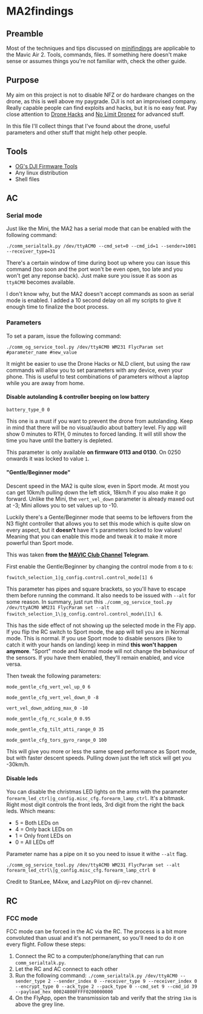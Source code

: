# MA2findings

## Preamble

Most of the techniques and tips discussed on [minifindings](https://github.com/444A49/minifindings) are applicable to the Mavic Air 2. Tools, commands, files. If something here doesn't make sense or assumes things you're not familiar with, check the other guide.

## Purpose

My aim on this project is not to disable NFZ or do hardware changes on the drone, as this is well above my paygrade. DJI is not an improvised company. Really capable people can find exploits and hacks, but it is no easy feat. Pay close attention to [Drone Hacks](https://drone-hacks.com/) and [No Limit Dronez](https://nolimitdronez.com/) for advanced stuff.

In this file I'll collect things that I've found about the drone, useful parameters and other stuff that might help other people. 

## Tools

* [OG's DJI Firmware Tools](https://github.com/o-gs/dji-firmware-tools/)
* Any linux distribution
* Shell files

## AC

### Serial mode

Just like the Mini, the MA2 has a serial mode that can be enabled with the following command:

```./comm_serialtalk.py /dev/ttyACM0 --cmd_set=0 --cmd_id=1 --sender=1001 --receiver_type=31```

There's a certain window of time during boot up where you can issue this command (too soon and the port won't be even open, too late and you won't get any reponse back). Just make sure you issue it as soon as `ttyACM0` becomes available.

I don't know why, but the MA2 doesn't accept commands as soon as serial mode is enabled. I added a 10 second delay on all my scripts to give it enough time to finalize the boot process.

### Parameters

To set a param, issue the following command:

`./comm_og_service_tool.py /dev/ttyACM0 WM231 FlycParam set #parameter_name #new_value`

It might be easier to use the Drone Hacks or NLD client, but using the raw commands will allow you to set parameters with any device, even your phone. This is useful to test combinations of parameters without a laptop while you are away from home.


#### Disable autolanding & controller beeping on low battery

`battery_type_0 0`

This one is a must if you want to prevent the drone from autolanding. Keep in mind that there will be no visual/audio about battery level. Fly app will show 0 minutes to RTH, 0 minutes to forced landing. It will still show the time you have until the battery is depleted.

This parameter is only available **on firmware 0113 and 0130**. On 0250 onwards it was locked to value `1`.

#### "Gentle/Beginner mode"

Descent speed in the MA2 is quite slow, even in Sport mode. At most you can get 10km/h pulling down the left stick, 18km/h if you also make it go forward. Unlike the Mini, the `vert_vel_down` parameter is already maxed out at -3; Mini allows you to set values up to -10.

Luckily there's a Gente/Beginner mode that seems to be leftovers from the N3 flight controller that allows you to set this mode which is quite slow on every aspect, but it **doesn't** have it's parameters locked to low values! Meaning that you can enable this mode and tweak it to make it more powerful than Sport mode.

This was taken **from the [MAVIC Club Channel](https://t.me/mavic_club_channel) Telegram**.

First enable the Gentle/Beginner by changing the control mode from `8` to `6`:

`fswitch_selection_1|g_config.control.control_mode[1] 6`

This parameter has pipes and square brackets, so you'll have to escape them before running the command. It also needs to be issued with `--alt` for some reason. In summary, just run this `./comm_og_service_tool.py /dev/ttyACM0 WM231 FlycParam set --alt fswitch_selection_1\|g_config.control.control_mode\[1\] 6`.

This has the side effect of not showing up the selected mode in the Fly app. If you flip the RC switch to Sport mode, the app will tell you are in Normal mode. This is normal. If you use Sport mode to disable sensors (like to catch it with your hands on landing) keep in mind **this won't happen anymore**. "Sport" mode and Normal mode will not change the behaviour of the sensors. If you have them enabled, they'll remain enabled, and vice versa.

Then tweak the following parameters:

`mode_gentle_cfg_vert_vel_up_0 6`

`mode_gentle_cfg_vert_vel_down_0 -8`

`vert_vel_down_adding_max_0 -10`

`mode_gentle_cfg_rc_scale_0 0.95`

`mode_gentle_cfg_tilt_atti_range_0 35`

`mode_gentle_cfg_tors_gyro_range_0 100`

This will give you more or less the same speed performance as Sport mode, but with faster descent speeds. Pulling down just the left stick will get you -30km/h.

#### Disable leds

You can disable the christmas LED lights on the arms with the parameter `forearm_led_ctrl|g_config.misc_cfg.forearm_lamp_ctrl`. It's a bitmask. Right most digit controls the front leds, 3rd digit from the right the back leds. Which means:

* 5 = Both LEDs on
* 4 = Only back LEDs on
* 1 = Only front LEDs on
* 0 = All LEDs off

Parameter name has a pipe on it so you need to issue it withe `--alt` flag.

`./comm_og_service_tool.py /dev/ttyACM0 WM231 FlycParam set --alt forearm_led_ctrl\|g_config.misc_cfg.forearm_lamp_ctrl 0`

Credit to StanLee, M4xw, and LazyPilot on dji-rev channel.

## RC

### FCC mode

FCC mode can be forced in the AC via the RC. The process is a bit more convoluted than usual and it's not permanent, so you'll need to do it on every flight. Follow these steps:

1) Connect the RC to a computer/phone/anything that can run `comm_serialtalk.py`.
2) Let the RC and AC connect to each other
3) Run the following command: `./comm_serialtalk.py /dev/ttyACM0 --sender_type 2 --sender_index 0 --receiver_type 9 --receiver_index 0 --encrypt_type 0 --ack_type 2 --pack_type 0 --cmd_set 9 --cmd_id 39 --payload_hex 00024800FFFF0200000000`
4) On the FlyApp, open the transmission tab and verify that the string `1km` is above the grey line.
